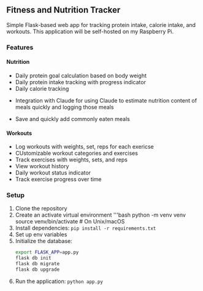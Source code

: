 ## Fitness and Nutrition Tracker

Simple Flask-based web app for tracking protein intake, calorie intake, and workouts. This application will be self-hosted on my Raspberry Pi.

### Features

#### Nutrition
* Daily protein goal calculation based on body weight
* Daily protein intake tracking with progress indicator
* Daily calorie tracking
+ Integration with Claude for using Claude to estimate nutrition content of meals quickly and logging those meals
* Save and quickly add commonly eaten meals

#### Workouts
* Log workouts with weights, set, reps for each exericse
* CUstomizable workout categories and exercises
* Track exercises with weights, sets, and reps
* View workout history
* Daily workout status indicator
* Track exercise progress over time


### Setup
1. Clone the repository
2. Create an activate virtual environment
   '''bash
   python -m venv venv
   source venv/bin/activate  # On Unix/macOS
3. Install dependencies: `pip install -r requirements.txt`
4. Set up env variables
3. Initialize the database: 
   ```bash
   export FLASK_APP=app.py
   flask db init
   flask db migrate
   flask db upgrade
4. Run the application: `python app.py`
